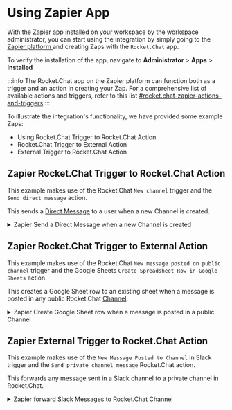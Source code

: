 # Using Zapier App

With the Zapier app installed on your workspace by the workspace administrator, you can start using the integration by simply going to the [Zapier platform ](https://zapier.com/)and creating Zaps with the `Rocket.Chat` app.

To verify the installation of the app, navigate to **Administrator** > **Apps** > **Installed**

:::info
The Rocket.Chat app on the Zapier platform can function both as a trigger and an action in creating your Zap. For a comprehensive list of available actions and triggers, refer to this list [#rocket.chat-zapier-actions-and-triggers](./#rocket.chat-zapier-actions-and-triggers "mention")
:::

To illustrate the integration's functionality, we have provided some example Zaps:

* Using Rocket.Chat Trigger to Rocket.Chat Action
* Rocket.Chat Trigger to External Action
* External Trigger to Rocket.Chat Action

## Zapier Rocket.Chat Trigger to Rocket.Chat Action

This example makes use of the Rocket.Chat `New channel` trigger and the `Send direct message` action.

This sends a [Direct Message](../../../../use-rocket.chat/user-guides/rooms/direct-messages/) to a user when a new Channel is created.

<details>

<summary>Zapier Send a Direct Message when a new Channel is created</summary>

Follow these steps to create the zap.

* Log in to your [Zapier dashboard](https://zapier.com/app/dashboard)
* Click on **+Create Zap** to begin creating a new Zap
* Search and select the `Rocket.Chat` app as Trigger
* In the event field, select the `New channel` event
*   In the Account settings, click **Sign in** to your Rocket.Chat workspace. A window pops up requesting your workspace URL

    * Fill in your workspace BaseURL then click **Yes, continue**&#x20;
    * **Authorize** with the Rocket.Chat OAuth to link the currently logged-in user

    ![](/img/Zapier App connect and authenticate.png)



* Click **Continue** after a successful connection then **Test Trigger**

After Configuring the Zapier Trigger, the next step is configuring the Action.

* Search and select the `Rocket.Chat` app as the Action app
* In the event field, select the `Send direct message` event and **Continue**
* Select the Rocket.Chat workspace linked above or connect another Rocket.Chat workspace to use
*   Configure the desired field in the action section to format the message structure using the example data available

    * **Message**: The message text to send.
    * **User**: Select the user to be DMed.
    * **Alias**: The user to send the message as.

    ![](/img/RocketChat Zapier send DM action.png)
* Click **Continue** then **Test action**. You receive a test message formatted as configured.
* **Publish** and **Turn On** the Zap

After creating the Zap, you can test its functionalities by [Creating a new Channel](../../../../use-rocket.chat/user-guides/rooms/channels/create-a-new-channel.md) and confirm you received a message from the `zapier.bot` with the Alias you configured with information about a newly created channel.

![](/img/Zapier send DM .png)

</details>

## Zapier Rocket.Chat Trigger to External Action

This example makes use of the Rocket.Chat `New message posted on public channel` trigger and the Google Sheets `Create Spreadsheet Row in Google Sheets` action.

This creates a Google Sheet row to an existing sheet when a message is posted in any public Rocket.Chat [Channel](../../../../use-rocket.chat/user-guides/rooms/channels/).

<details>

<summary>Zapier Create Google Sheet row when a message is posted in a public Channel</summary>

Follow these steps to create the zap.

* Log in to your [Zapier dashboard](https://zapier.com/app/dashboard)
* Click on **+Create Zap** to begin creating a new Zap
* Search and select the `Rocket.Chat` app as Trigger
* In the event field, select the `New message posted on public channel` event
*   In the Account settings, click **Sign in** to your Rocket.Chat workspace. A window pops up requesting your workspace URL

    * Fill in your workspace BaseURL then click **Yes, continue**&#x20;
    * **Authorize** with the Rocket.Chat OAuth to link the currently logged-in user

    ![](/img/Zapier App connect and authenticate.png)



* Click **Continue** and choose the public Channel to listen in on your workspace then **Test Trigger**

After Configuring the Zapier Trigger, the next step is configuring the Action.

* Search and select the `Google Sheets` app as the Action app
* In the event field, select the `Create Spreadsheet Row` event and **Continue**
* In the Account settings, click **Sign in** to authenticate and connect your Google account
* Select the desired **Drive**, **Spreadsheet**, and **Worksheet** to write to
*   Set the data to be inputted under the respective Sheet column

    ![](/img/Zapier Google sheet new row.png)
* Click **Continue** then **Test action**. You see the sheet filled with some example data
* **Publish** and **Turn On** the Zap

After creating the Zap, whenever a message is posted in the specified channel, a Google Sheet row gets created

![](/img/Zapier-RocketChat-Google-sheet.png)

</details>

## Zapier External Trigger to Rocket.Chat Action

This example makes use of the `New Message Posted to Channel` in Slack trigger and the `Send private channel message` Rocket.Chat action.

This forwards any message sent in a Slack channel to a private channel in Rocket.Chat.

<details>

<summary>Zapier forward Slack Messages to Rocket.Chat Channel</summary>

Follow these steps to create the zap.

* Log in to your [Zapier dashboard](https://zapier.com/app/dashboard)
* Click on **+Create Zap** to begin creating a new Zap
* Search and select the `Slack` app as Trigger
* In the event field, select the `New Message Posted to Channel` event and **Continue**
* In the Account settings, click **Sign in** to authenticate and connect your Slack account
* Select the Slack Channel to listen to and **Continue**

After Configuring the Zapier Trigger, the next step is configuring the Action.

* Search and select the `Rocket.Chat` app as the Action app
* In the event field, select the `Send private channel message` event and **Continue**
* Select a linked Rocket.Chat workspace **Sign in** to a Rocket.Chat workspace to use
*   Configure the desired field in the action section to format the message structure using the example data available

    * **Message**: The message text to send.
    * **Group**: The private Rocket.Chat group to post the message in.
    * **Alias**: The user to send the message as.

    ![](/img/Zapier RocketChat private channel message.png)

* Click **Continue** then **Test action**. You receive a test message in then private group formatted as configured
* **Publish** and **Turn On** the Zap

After creating the Zap, whenever a message is posted in the specified Slack Channel, it gets forwarded to a Rocket.Chat private Channel.

![](/img/Zapier SlackXRocketChat.png)

</details>
